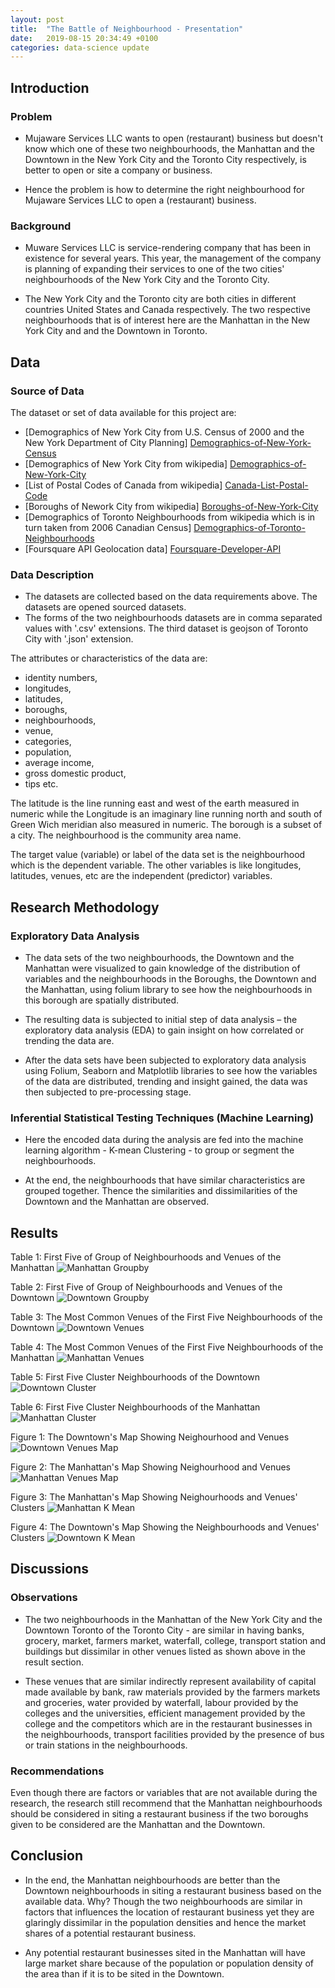 ```yaml
---
layout: post
title:  "The Battle of Neighbourhood - Presentation"
date:   2019-08-15 20:34:49 +0100
categories: data-science update
---
```


## Introduction

### Problem 

* Mujaware Services LLC wants to open (restaurant) business but doesn't know which one of these two neighbourhoods, the Manhattan and the Downtown in the New York City and the Toronto City respectively, is better to open or site a company or business.

* Hence the problem is
how to determine the right neighbourhood for Mujaware Services LLC to open a (restaurant) business.

### Background

* Muware Services LLC is service-rendering company that has been in existence for several years. This year, the management of the company is planning of expanding their services to one of the two cities' neighbourhoods of the New York City and the Toronto City. 

* The New York City and the Toronto city are both cities in different countries United States and Canada respectively. The two respective neighbourhoods that is of interest here are the Manhattan in the New York City and and the Downtown in Toronto.

## Data

### Source of Data

The dataset or set of data available for this project are:
* [Demographics of New York City from U.S. Census of 2000 and the New York Department
of City Planning] [Demographics-of-New-York-Census]
* [Demographics of New York City from wikipedia] [Demographics-of-New-York-City]
* [List of Postal Codes of Canada from wikipedia] [Canada-List-Postal-Code]
* [Boroughs of Nework City from wikipedia] [Boroughs-of-New-York-City] 
* [Demographics of Toronto Neighbourhoods from wikipedia which is in turn taken from 2006 Canadian Census] [Demographics-of-Toronto-Neighbourhoods]
* [Foursquare API Geolocation data] [Foursquare-Developer-API]

### Data Description

* The datasets are collected based on the data requirements above. The datasets are opened sourced datasets. 
* The forms of the two neighbourhoods datasets are in comma separated values with '.csv' extensions. The third dataset is geojson of Toronto City with '.json' extension.

The attributes or characteristics of the data are: 
* identity numbers, 
* longitudes, 
* latitudes, 
* boroughs, 
* neighbourhoods, 
* venue, 
* categories, 
* population, 
* average income, 
* gross domestic product, 
* tips etc.

The latitude is the line running east and west of the earth measured in numeric while
the Longitude is an imaginary line running north and south of Green Wich meridian also measured in numeric.
The borough is a subset of a city. The neighbourhood is the community area name. 

The target value (variable) or label of the data set is the neighbourhood which is the dependent variable. The other variables is like longitudes, latitudes, venues, etc are the independent (predictor) variables.

## Research Methodology

### Exploratory Data Analysis

* The data sets of the two neighbourhoods, the Downtown and the Manhattan were visualized to gain knowledge of the distribution of variables and the neighbourhoods in the Boroughs, the Downtown and the Manhattan, using folium library to see how the neighbourhoods in this borough are spatially distributed. 

* The resulting data is subjected to initial step of data analysis – the exploratory data analysis (EDA) to gain insight on how correlated or trending the data are.

* After the data sets have been subjected to exploratory data analysis using Folium, Seaborn and Matplotlib libraries to see how the variables of the data are distributed, trending and insight gained, the data was then subjected to pre-processing stage.

### Inferential Statistical Testing Techniques (Machine Learning)

* Here the encoded data during the analysis are fed into the machine learning algorithm - K-mean Clustering - to group or segment the neighbourhoods. 

* At the end, the neighbourhoods that have similar characteristics are grouped together. Thence the similarities and dissimilarities of the Downtown and the Manhattan are observed.

## Results

Table 1: First Five of Group of Neighbourhoods and Venues of the Manhattan
![Manhattan Groupby]({{site.baseurl}}/images/manhattan-groupby.JPG)

Table 2: First Five of Group of Neighbourhoods and Venues of the Downtown
![Downtown Groupby]({{site.baseurl}}/images/downtown-groupby.JPG)

Table 3: The Most Common Venues of the First Five Neighbourhoods of the Downtown
![Downtown Venues]({{site.baseurl}}/images/downtown-venues.JPG)

Table 4: The Most Common Venues of the First Five Neighbourhoods of the Manhattan
![Manhattan Venues]({{site.baseurl}}/images/manhattan-venues.JPG)

Table 5: First Five Cluster Neighbourhoods of the Downtown
![Downtown Cluster]({{site.baseurl}}/images/downtown-cluster.JPG)

Table 6: First Five Cluster Neighbourhoods of the Manhattan
![Manhattan Cluster]({{site.baseurl}}/images/manhattan-cluster.JPG)

Figure 1: The Downtown's Map Showing Neighourhood and Venues
![Downtown Venues Map]({{site.baseurl}}/images/downtown-venues-map.JPG)

Figure 2: The Manhattan's Map Showing Neighourhood and Venues
![Manhattan Venues Map]({{site.baseurl}}/images/manhattan-venues-map.JPG)

Figure 3: The Manhattan's Map Showing Neighourhoods and Venues' Clusters
![Manhattan K Mean]({{site.baseurl}}/images/manhattan-kmean.JPG)

Figure 4: The Downtown's Map Showing the Neighbourhoods and Venues' Clusters
![Downtown K Mean]({{site.baseurl}}/images/downtown-kmean.JPG)

## Discussions

### Observations

* The two neighbourhoods in the Manhattan of the New York City and the Downtown Toronto of the Toronto City - are similar in having banks, grocery, market, farmers market, waterfall, college, transport station and buildings but dissimilar in other venues listed as shown above in the result section.

* These venues that are similar indirectly represent availability of capital made available by bank, raw materials provided by the farmers markets and groceries, water provided by waterfall, labour provided by the colleges and the universities, efficient management provided by the college and the competitors which are in the restaurant businesses in the neighbourhoods, transport facilities provided by the presence of bus or train stations in the neighbourhoods.

### Recommendations

Even though there are factors or variables that are not available during the research, the research still recommend that the Manhattan neighbourhoods should be considered in siting a restaurant business if the two boroughs given to be considered are the Manhattan and the Downtown.

## Conclusion

* In the end, the Manhattan neighbourhoods are better than the Downtown neighbourhoods in siting a restaurant business based on the available data. Why? Though the two neighbourhoods are similar in factors that influences the location of restaurant business yet they are glaringly dissimilar in the population densities and hence the market shares of a potential restaurant business.

* Any potential restaurant businesses sited in the Manhattan will have large market share because of the population or population density of the area than if it is to be sited in the Downtown.

[Demographics-of-New-York-Census]: https://www1.nyc.gov/site/doh/data/health-tools/neighborhood-statistics-demographics.page

[Demographics-of-New-York-City]:https://en.wikipedia.org/wiki/Demographics_of_New_York_City

[Demographics-of-Toronto-Neighbourhoods]:https://en.wikipedia.org/wiki/Demographics_of_Toronto_Neighbourhoods

[Foursquare-Developer-API]:https://foursquare.com

[Boroughs-of-New-York-City]:https://en.wikipedia.org/wiki/Buroughs_of_New_York_City

[Canada-List-Postal-Code]:https://en.wikipedia.org/wiki/List_of_postal_codes_of_Canada:_M

[Geospatial-Data-of-Canada]: http://cocl.us/Geospatial_data

[Geocoder-Python-package]:https://geocoder.readthedocs.io/index.html

[BeautifulSoup-package]:http://beautiful-soup-4.readthedocs.io/en/latest/
